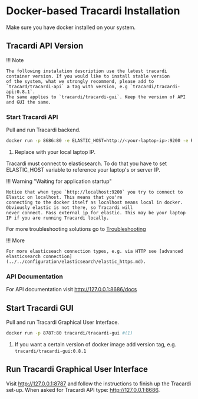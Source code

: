 # Docker-based Tracardi Installation

Make sure you have docker installed on your system.

## Tracardi API Version

!!! Note

    The following instalation description use the latest tracardi container version. If you would like to install stable version 
    of the system, what we strongly recommend, please add to `tracard/tracardi-api` a tag with version, e.g `tracardi/tracardi-api:0.8.1`. 
    The same applies to `tracardi/tracardi-gui`. Keep the version of API and GUI the same. 

### Start Tracardi API

Pull and run Tracardi backend.

```bash
docker run -p 8686:80 -e ELASTIC_HOST=http://<your-laptop-ip>:9200 -e REDIS_HOST=redis://<your-laptop-ip>:6379 tracardi/tracardi-api #(1)
```

1. Replace <your-laptop-ip> with your local laptop IP. 

Tracardi must connect to elasticsearch. To do that you have to set ELASTIC_HOST variable to reference your laptop's or
server IP.

!!! Warning "Waiting for application startup"

    Notice that when type `http://localhost:9200` you try to connect to Elastic on localhost. This means that you're
    connecting to the docker itself as localhost means local in docker. Obviously elastic is not there, so Tracardi will
    never connect. Pass external ip for elastic. This may be your laptop IP if you are running Tracardi locally.

For more troubleshooting solutions go to [Troubleshooting](../../trouble/index.md)

!!! More

    For more elasticseach connection types, e.g. via HTTP see [advanced elasticsearch connection](../../configuration/elasticsearch/elastic_https.md).

### API Documentation

For API documentation visit http://127.0.0.1:8686/docs

## Start Tracardi GUI

Pull and run Tracardi Graphical User Interface.

```bash
docker run -p 8787:80 tracardi/tracardi-gui #(1)
```

1. If you want a certain version of docker image add version tag, e.g. `tracardi/tracardi-gui:0.8.1`

## Run Tracardi Graphical User Interface

Visit http://127.0.0.1:8787 and follow the instructions to finish up the Tracardi set-up. 
When asked for Tracardi API type: http://127.0.0.1:8686. 